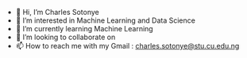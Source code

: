 - 👋 Hi, I’m Charles Sotonye
- 👀 I’m interested in Machine Learning and Data Science
- 🌱 I’m currently learning Machine Learning 
- 💞️ I’m looking to collaborate on 
- 📫 How to reach me with my Gmail : charles.sotonye@stu.cu.edu.ng

<!---
sotycharlex/sotycharlex is a ✨ special ✨ repository because its `README.md` (this file) appears on your GitHub profile.
You can click the Preview link to take a look at your changes.
--->
